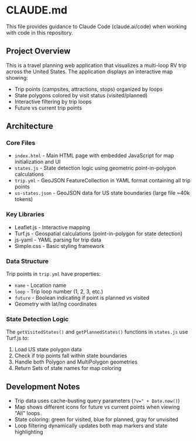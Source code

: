 # CLAUDE.md

This file provides guidance to Claude Code (claude.ai/code) when working with code in this repository.

## Project Overview

This is a travel planning web application that visualizes a multi-loop RV trip across the United States. The application displays an interactive map showing:
- Trip points (campsites, attractions, stops) organized by loops
- State polygons colored by visit status (visited/planned)
- Interactive filtering by trip loops
- Future vs current trip points

## Architecture

### Core Files
- `index.html` - Main HTML page with embedded JavaScript for map initialization and UI
- `states.js` - State detection logic using geometric point-in-polygon calculations
- `trip.yml` - GeoJSON FeatureCollection in YAML format containing all trip points
- `us-states.json` - GeoJSON data for US state boundaries (large file ~40k tokens)

### Key Libraries
- Leaflet.js - Interactive mapping
- Turf.js - Geospatial calculations (point-in-polygon for state detection)
- js-yaml - YAML parsing for trip data
- Simple.css - Basic styling framework

### Data Structure
Trip points in `trip.yml` have properties:
- `name` - Location name
- `loop` - Trip loop number (1, 2, 3, etc.)
- `future` - Boolean indicating if point is planned vs visited
- Geometry with lat/lng coordinates

### State Detection Logic
The `getVisitedStates()` and `getPlannedStates()` functions in `states.js` use Turf.js to:
1. Load US state polygon data
2. Check if trip points fall within state boundaries
3. Handle both Polygon and MultiPolygon geometries
4. Return Sets of state names for map coloring

## Development Notes

- Trip data uses cache-busting query parameters (`?v=" + Date.now()`)
- Map shows different icons for future vs current points when viewing "All" loops
- State coloring: green for visited, blue for planned, gray for unvisited
- Loop filtering dynamically updates both map markers and state highlighting